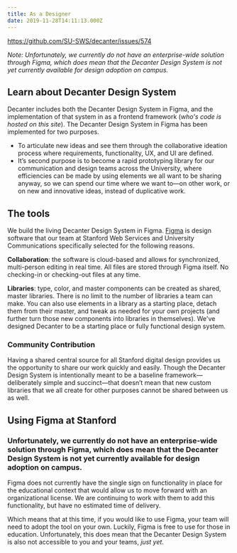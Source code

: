 ```yaml
---
title: As a Designer
date: 2019-11-28T14:11:13.000Z
---
```

https://github.com/SU-SWS/decanter/issues/574

_Note: Unfortunately, we currently do not have an enterprise-wide solution through Figma, which does mean that the Decanter Design System is not yet currently available for design adoption on campus._

## Learn about Decanter Design System

Decanter includes both the Decanter Design System in Figma, and the implementation of that system in as a frontend framework (_who's code is hosted on this site_). The Decanter Design System in Figma has been implemented for two purposes. 

* To articulate new ideas and see them through the collaborative ideation process where requirements, functionality, UX, and UI are defined. 
* It’s second purpose is to become a rapid prototyping library for our communication and design teams across the University, where efficiencies can be made by using elements we all want to be sharing anyway, so we can spend our time where we want to—on other work, or on new and innovative ideas, instead of duplicative work. 

## The tools

We build the living Decanter Design System in Figma. [Figma](https://www.figma.com/) is design software that our team at Stanford Web Services and University Communications specifically selected for the following reasons. 

**Collaboration**: the software is cloud-based and allows for synchronized, multi-person editing in real time. All files are stored through Figma itself. No checking-in or checking-out files at any time. 

**Libraries**: type, color, and master components can be created as shared, master libraries. There is no limit to the number of libraries a team can make. You can also use elements in a library as a starting place, detach them from their master, and tweak as needed for your own projects (and further turn those new components into libraries in themselves). We've designed Decanter to be a starting place or fully functional design system. 

### Community Contribution

Having a shared central source for all Stanford digital design provides us the opportunity to share our work quickly and easily. Though the Decanter Design System is intentionally meant to be a baseline framework—deliberately simple and succinct—that doesn’t mean that new custom  libraries that we all create for other purposes cannot be shared between us as well. 

## Using Figma at Stanford

### Unfortunately, we currently do not have an enterprise-wide solution through Figma, which does mean that the Decanter Design System is not yet currently available for design adoption on campus.

Figma does not currently have the single sign on functionality in place for the educational context that would allow us to move forward with an organizational license. We are continuing to work with them to add this functionality, but have no estimated time of delivery.

Which means that at this time, if you would like to use Figma, your team will need to adopt the tool on your own. Luckily, Figma is free to use for those in education. Unfortunately, this does mean that the Decanter Design System is also not accessible to you and your teams, _just yet_.
